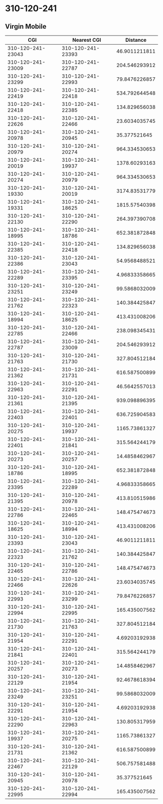 # 310-120-241
## Virgin Mobile


| CGI | Nearest CGI | Distance |
|-----|-------------|----------|
| 310-120-241-23043 | 310-120-241-23393 | 46.9011211811 |
| 310-120-241-23009 | 310-120-241-22787 | 204.546293912 |
| 310-120-241-23299 | 310-120-241-22993 | 79.8476226857 |
| 310-120-241-22419 | 310-120-241-22418 | 534.792644548 |
| 310-120-241-22418 | 310-120-241-22385 | 134.829656038 |
| 310-120-241-22626 | 310-120-241-22466 | 23.6034035745 |
| 310-120-241-20978 | 310-120-241-20945 | 35.377521645 |
| 310-120-241-20979 | 310-120-241-20274 | 964.334530653 |
| 310-120-241-20019 | 310-120-241-19937 | 1378.60293163 |
| 310-120-241-20274 | 310-120-241-20979 | 964.334530653 |
| 310-120-241-19330 | 310-120-241-20019 | 3174.83531779 |
| 310-120-241-19331 | 310-120-241-18625 | 1815.57540398 |
| 310-120-241-22130 | 310-120-241-22290 | 264.397390708 |
| 310-120-241-18995 | 310-120-241-18786 | 652.381872848 |
| 310-120-241-22385 | 310-120-241-22418 | 134.829656038 |
| 310-120-241-22386 | 310-120-241-23043 | 54.9568488521 |
| 310-120-241-22289 | 310-120-241-23395 | 4.96833358665 |
| 310-120-241-23251 | 310-120-241-23249 | 99.5868032009 |
| 310-120-241-21762 | 310-120-241-22323 | 140.384425847 |
| 310-120-241-18994 | 310-120-241-18625 | 413.431008206 |
| 310-120-241-22785 | 310-120-241-22466 | 238.098345431 |
| 310-120-241-22787 | 310-120-241-23009 | 204.546293912 |
| 310-120-241-21763 | 310-120-241-21730 | 327.804512184 |
| 310-120-241-21362 | 310-120-241-21731 | 616.587500899 |
| 310-120-241-22963 | 310-120-241-22291 | 46.5642557013 |
| 310-120-241-21361 | 310-120-241-21395 | 939.098896395 |
| 310-120-241-22403 | 310-120-241-22401 | 636.725904583 |
| 310-120-241-20275 | 310-120-241-19937 | 1165.73861327 |
| 310-120-241-22401 | 310-120-241-21841 | 315.564244179 |
| 310-120-241-20273 | 310-120-241-20257 | 14.4858462967 |
| 310-120-241-18786 | 310-120-241-18995 | 652.381872848 |
| 310-120-241-23395 | 310-120-241-22289 | 4.96833358665 |
| 310-120-241-21395 | 310-120-241-20978 | 413.810515986 |
| 310-120-241-22786 | 310-120-241-22465 | 148.475474673 |
| 310-120-241-18625 | 310-120-241-18994 | 413.431008206 |
| 310-120-241-23393 | 310-120-241-23043 | 46.9011211811 |
| 310-120-241-22323 | 310-120-241-21762 | 140.384425847 |
| 310-120-241-22465 | 310-120-241-22786 | 148.475474673 |
| 310-120-241-22466 | 310-120-241-22626 | 23.6034035745 |
| 310-120-241-22993 | 310-120-241-23299 | 79.8476226857 |
| 310-120-241-22994 | 310-120-241-22995 | 165.435007562 |
| 310-120-241-21730 | 310-120-241-21763 | 327.804512184 |
| 310-120-241-21954 | 310-120-241-22291 | 4.69203192938 |
| 310-120-241-21841 | 310-120-241-22401 | 315.564244179 |
| 310-120-241-20257 | 310-120-241-20273 | 14.4858462967 |
| 310-120-241-22129 | 310-120-241-21954 | 92.4678618394 |
| 310-120-241-23249 | 310-120-241-23251 | 99.5868032009 |
| 310-120-241-22291 | 310-120-241-21954 | 4.69203192938 |
| 310-120-241-22290 | 310-120-241-22963 | 130.805317959 |
| 310-120-241-19937 | 310-120-241-20275 | 1165.73861327 |
| 310-120-241-21731 | 310-120-241-21362 | 616.587500899 |
| 310-120-241-22467 | 310-120-241-22129 | 506.757581488 |
| 310-120-241-20945 | 310-120-241-20978 | 35.377521645 |
| 310-120-241-22995 | 310-120-241-22994 | 165.435007562 |
